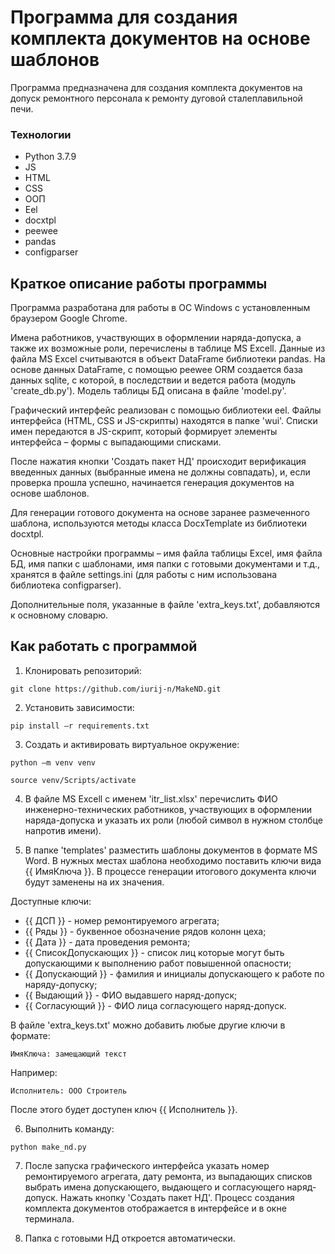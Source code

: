 # Программа для создания комплекта документов на основе шаблонов

Программа предназначена для создания комплекта документов на допуск ремонтного персонала к ремонту дуговой сталеплавильной печи.
### Технологии
- Python 3.7.9
- JS
- HTML
- CSS
- ООП
- Eel
- docxtpl
- peewee
- pandas
- configparser

## Краткое описание работы программы

Программа разработана для работы в ОС Windows с установленным браузером Google Chrome. 

Имена работников, участвующих в оформлении наряда-допуска, а также их возможные роли, перечислены в таблице MS Excell. Данные из файла MS Excel  считываются в объект DataFrame  библиотеки pandas. На основе данных DataFrame, с помощью peewee  ORM  создается база данных sqlite, с которой, в последствии и ведется работа (модуль 'create_db.py'). Модель таблицы БД описана в файле 'model.py'.

Графический интерфейс реализован с помощью библиотеки eel. Файлы интерфейса (HTML, CSS и JS-скрипты) находятся в папке 'wui'. Списки имен передаются в JS-скрипт, который формирует элементы интерфейса – формы с выпадающими списками.

После нажатия кнопки 'Создать пакет НД' происходит верификация введенных данных (выбранные имена не должны совпадать), и, если проверка прошла успешно, начинается генерация документов на основе шаблонов.

Для генерации готового документа на основе заранее размеченного шаблона, используются методы класса DocxTemplate из библиотеки docxtpl.

Основные настройки программы – имя файла таблицы Excel, имя файла БД, имя папки с шаблонами, имя папки с готовыми документами и т.д., хранятся в файле settings.ini (для работы с ним использована библиотека configparser).

Дополнительные поля, указанные в файле 'extra_keys.txt', добавляются к основному словарю.


## Как работать с программой

1. Клонировать репозиторий:

```git clone https://github.com/iurij-n/MakeND.git```

2. Установить зависимости:

```pip install –r requirements.txt```

3. Создать и активировать виртуальное окружение:

```python –m venv venv```

```source venv/Scripts/activate```

4. В файле MS Excell с именем 'itr_list.xlsx' перечислить ФИО инженерно-технических работников, участвующих в оформлении наряда-допуска и указать их роли (любой символ в нужном столбце напротив имени).

5. В папке 'templates' разместить шаблоны документов в формате MS  Word. В нужных местах шаблона необходимо поставить ключи вида {{ ИмяКлюча }}. В процессе генерации итогового документа ключи будут заменены на их значения.

Доступные ключи:
- {{ ДСП }} - номер ремонтируемого агрегата;
- {{ Ряды }} - буквенное обозначение рядов колонн цеха;
- {{ Дата }} - дата проведения ремонта;
- {{ СписокДопускающих }} - список лиц которые могут быть допускающими к выполнению работ повышенной опасности;
- {{ Допускающий }} - фамилия и инициалы допускающего к работе по наряду-допуску;
- {{ Выдающий }} - ФИО выдавшего наряд-допуск;
- {{ Согласующий }} - ФИО лица согласующего наряд-допуск.

В файле 'extra_keys.txt' можно добавить любые другие ключи в формате:

```ИмяКлюча: замещающий текст```

Например:

```Исполнитель: ООО Строитель```

После этого будет доступен ключ {{ Исполнитель }}.


6. Выполнить команду:

```python make_nd.py```

7. После запуска графического интерфейса указать номер ремонтируемого агрегата, дату ремонта, из выпадающих списков выбрать имена допускающего, выдающего и согласующего наряд-допуск. Нажать кнопку 'Создать пакет НД'. Процесс создания комплекта документов отображается в интерфейсе и в окне терминала.

8. Папка с готовыми НД откроется автоматически.

